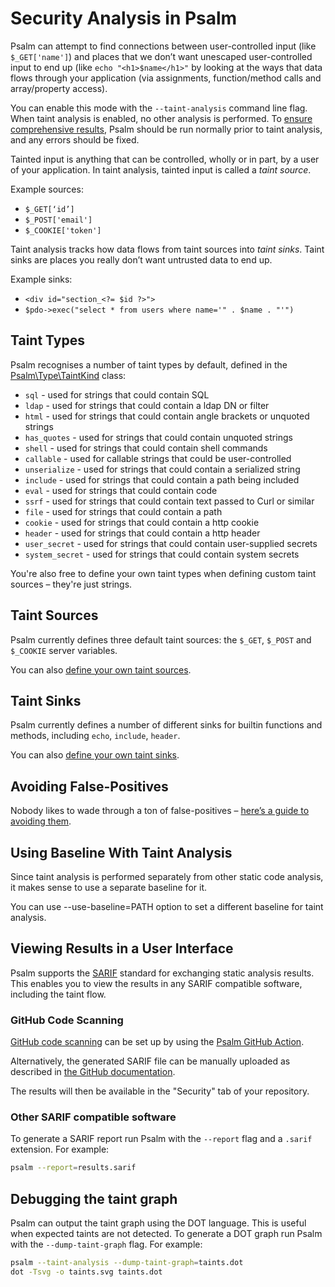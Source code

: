 # Security Analysis in Psalm

Psalm can attempt to find connections between user-controlled input (like `$_GET['name']`) and places that we don’t want unescaped user-controlled input to end up (like `echo "<h1>$name</h1>"` by looking at the ways that data flows through your application (via assignments, function/method calls and array/property access).

You can enable this mode with the `--taint-analysis` command line flag. When taint analysis is enabled, no other analysis is performed.  To [ensure comprehensive results](https://github.com/vimeo/psalm/issues/6156), Psalm should be run normally prior to taint analysis, and any errors should be fixed.

Tainted input is anything that can be controlled, wholly or in part, by a user of your application. In taint analysis, tainted input is called a _taint source_.

Example sources:

 - `$_GET[‘id’]`
 - `$_POST['email']`
 - `$_COOKIE['token']`

 Taint analysis tracks how data flows from taint sources into _taint sinks_. Taint sinks are places you really don’t want untrusted data to end up.

Example sinks:

 - `<div id="section_<?= $id ?>">`
 - `$pdo->exec("select * from users where name='" . $name . "'")`

## Taint Types

Psalm recognises a number of taint types by default, defined in the [Psalm\Type\TaintKind](https://github.com/vimeo/psalm/blob/master/src/Psalm/Type/TaintKind.php) class:

- `sql` - used for strings that could contain SQL
- `ldap` - used for strings that could contain a ldap DN or filter
- `html` - used for strings that could contain angle brackets or unquoted strings
- `has_quotes` - used for strings that could contain unquoted strings
- `shell` - used for strings that could contain shell commands
- `callable` - used for callable strings that could be user-controlled
- `unserialize` - used for strings that could contain a serialized string
- `include` - used for strings that could contain a path being included
- `eval` - used for strings that could contain code
- `ssrf` - used for strings that could contain text passed to Curl or similar
- `file` - used for strings that could contain a path
- `cookie` - used for strings that could contain a http cookie
- `header` - used for strings that could contain a http header
- `user_secret` - used for strings that could contain user-supplied secrets
- `system_secret` - used for strings that could contain system secrets

You're also free to define your own taint types when defining custom taint sources – they're just strings.

## Taint Sources

Psalm currently defines three default taint sources: the `$_GET`, `$_POST` and `$_COOKIE` server variables.

You can also [define your own taint sources](custom_taint_sources.md).

## Taint Sinks

Psalm currently defines a number of different sinks for builtin functions and methods, including `echo`, `include`, `header`.

You can also [define your own taint sinks](custom_taint_sinks.md).

## Avoiding False-Positives

Nobody likes to wade through a ton of false-positives – [here’s a guide to avoiding them](avoiding_false_positives.md).

## Using Baseline With Taint Analysis

Since taint analysis is performed separately from other static code analysis, it makes sense to use a separate baseline for it.

You can use --use-baseline=PATH option to set a different baseline for taint analysis.

## Viewing Results in a User Interface

Psalm supports the [SARIF](http://docs.oasis-open.org/sarif/sarif/v2.0/csprd01/sarif-v2.0-csprd01.html) standard for exchanging static analysis results. This enables you to view the results in any SARIF compatible software, including the taint flow.

### GitHub Code Scanning

[GitHub code scanning](https://docs.github.com/en/free-pro-team@latest/github/finding-security-vulnerabilities-and-errors-in-your-code/about-code-scanning) can be set up by using the [Psalm GitHub Action](https://github.com/marketplace/actions/psalm-static-analysis-for-php).

Alternatively, the generated SARIF file can be manually uploaded as described in [the GitHub documentation](https://docs.github.com/en/free-pro-team@latest/github/finding-security-vulnerabilities-and-errors-in-your-code/uploading-a-sarif-file-to-github).

The results will then be available in the "Security" tab of your repository.

### Other SARIF compatible software

To generate a SARIF report run Psalm with the `--report` flag and a `.sarif` extension. For example:

```bash
psalm --report=results.sarif
```

## Debugging the taint graph

Psalm can output the taint graph using the DOT language. This is useful when expected taints are not detected. To generate a DOT graph run Psalm with the `--dump-taint-graph` flag. For example:

```bash
psalm --taint-analysis --dump-taint-graph=taints.dot
dot -Tsvg -o taints.svg taints.dot
```

